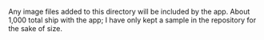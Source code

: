 Any image files added to this directory will be included by the app. About 1,000 total ship with the app; I have only kept a sample in the repository for the sake of size.
